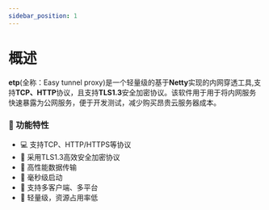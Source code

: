 ```yaml
---
sidebar_position: 1
---
```


# 概述
**etp**(全称：Easy tunnel proxy)是一个轻量级的基于**Netty**实现的内网穿透工具,支持**TCP、HTTP**协议，且支持**TLS1.3**安全加密协议。该软件用于用于将内网服务快速暴露为公网服务，便于开发测试，减少购买昂贵云服务器成本。

### 🌟 功能特性
- 💻 支持TCP、HTTP/HTTPS等协议
- 🔐 采用TLS1.3高效安全加密协议
- 🛜 高性能数据传输
- 🚀 毫秒级启动
- 🐒 支持多客户端、多平台
- 💨 轻量级，资源占用率低

